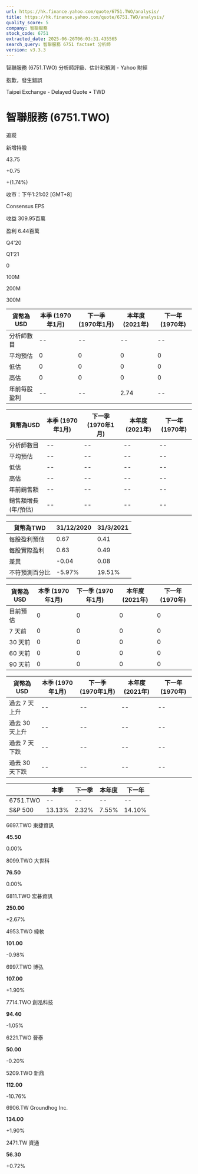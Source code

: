 ```yaml
---
url: https://hk.finance.yahoo.com/quote/6751.TWO/analysis/
title: https://hk.finance.yahoo.com/quote/6751.TWO/analysis/
quality_score: 5
company: 智聯服務
stock_code: 6751
extracted_date: 2025-06-26T06:03:31.435565
search_query: 智聯服務 6751 factset 分析師
version: v3.3.3
---
```


智聯服務 (6751.TWO) 分析師評級、估計和預測 - Yahoo 財經


抱歉，發生錯誤

 

Taipei Exchange - Delayed Quote • TWD 

# 智聯服務 (6751.TWO)

追蹤

 

新增持股

43.75

+0.75

+(1.74%)

收市：下午1:21:02 [GMT+8]

Consensus EPS

收益 309.95百萬

盈利 6.44百萬

Q4'20

Q1'21

0

100M

200M

300M

| 貨幣為USD | 本季 (1970年1月) | 下一季 (1970年1月) | 本年度 (2021年) | 下一年 (1970年) |
| --- | --- | --- | --- | --- |
| 分析師數目 | -- | -- | -- | -- |
| 平均預估 | 0 | 0 | 0 | 0 |
| 低估 | 0 | 0 | 0 | 0 |
| 高估 | 0 | 0 | 0 | 0 |
| 年前每股盈利 | -- | -- | 2.74 | -- |

| 貨幣為USD | 本季 (1970年1月) | 下一季 (1970年1月) | 本年度 (2021年) | 下一年 (1970年) |
| --- | --- | --- | --- | --- |
| 分析師數目 | -- | -- | -- | -- |
| 平均預估 | -- | -- | -- | -- |
| 低估 | -- | -- | -- | -- |
| 高估 | -- | -- | -- | -- |
| 年前銷售額 | -- | -- | -- | -- |
| 銷售額增長 (年/預估) | -- | -- | -- | -- |

| 貨幣為TWD | 31/12/2020 | 31/3/2021 |
| --- | --- | --- |
| 每股盈利預估 | 0.67 | 0.41 |
| 每股實際盈利 | 0.63 | 0.49 |
| 差異 | -0.04 | 0.08 |
| 不符預測百分比 | -5.97% | 19.51% |

| 貨幣為USD | 本季 (1970年1月) | 下一季 (1970年1月) | 本年度 (2021年) | 下一年 (1970年) |
| --- | --- | --- | --- | --- |
| 目前預估 | 0 | 0 | 0 | 0 |
| 7 天前 | 0 | 0 | 0 | 0 |
| 30 天前 | 0 | 0 | 0 | 0 |
| 60 天前 | 0 | 0 | 0 | 0 |
| 90 天前 | 0 | 0 | 0 | 0 |

| 貨幣為USD | 本季 (1970年1月) | 下一季 (1970年1月) | 本年度 (2021年) | 下一年 (1970年) |
| --- | --- | --- | --- | --- |
| 過去 7 天上升 | -- | -- | -- | -- |
| 過去 30 天上升 | -- | -- | -- | -- |
| 過去 7 天下跌 | -- | -- | -- | -- |
| 過去 30 天下跌 | -- | -- | -- | -- |

|  | 本季 | 下一季 | 本年度 | 下一年 |
| --- | --- | --- | --- | --- |
| 6751.TWO | -- | -- | -- | -- |
| S&P 500 | 13.13% | 2.32% | 7.55% | 14.10% |

6697.TWO  東捷資訊

**45.50**

0.00%

8099.TWO  大世科

**76.50**

0.00%

6811.TWO  宏碁資訊

**250.00**

+2.67%

4953.TWO  緯軟

**101.00**

-0.98%

6997.TWO  博弘

**107.00**

+1.90%

7714.TWO  創泓科技

**94.40**

-1.05%

6221.TWO  晉泰

**50.00**

-0.20%

5209.TWO  新鼎

**112.00**

-10.76%

6906.TW  Groundhog Inc.

**134.00**

+1.90%

2471.TW  資通

**56.30**

+0.72%